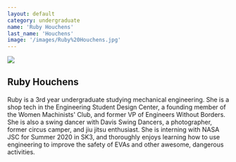 ```yaml
---
layout: default
category: undergraduate
name: 'Ruby Houchens'
last_name: 'Houchens'
image: '/images/Ruby%20Houchens.jpg'
---
```


<img src="{{ page.image }}">

<h2 class="team-title">Ruby Houchens</h2>
<h4 class="team-position"></h4>

<p>Ruby is a 3rd year undergraduate studying mechanical engineering. She is a shop tech in the Engineering Student Design Center, a founding member of the Women Machinists' Club, and former VP of Engineers Without Borders. She is also a swing dancer with Davis Swing Dancers, a photographer, former circus camper, and jiu jitsu enthusiast. She is interning with NASA JSC for Summer 2020 in SK3, and thoroughly enjoys learning how to use engineering to improve the safety of EVAs and other awesome, dangerous activities.</p>
<ul class="team-member-other-info"></ul>
